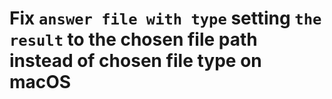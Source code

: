# Fix `answer file with type` setting `the result` to the chosen file path instead of chosen file type on macOS